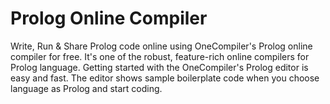 # Prolog Online Compiler

Write, Run & Share Prolog code online using OneCompiler's Prolog online compiler for free. It's one of the robust, feature-rich online compilers for Prolog language. Getting started with the OneCompiler's Prolog editor is easy and fast. The editor shows sample boilerplate code when you choose language as Prolog and start coding. 
